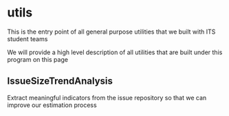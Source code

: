 # utils

This is the entry point of all general purpose utilities that we built with ITS student teams

We will provide a high level description of all utilities that are built under this program on this page

##   IssueSizeTrendAnalysis
Extract meaningful indicators from the issue repository so that we can improve our estimation process



